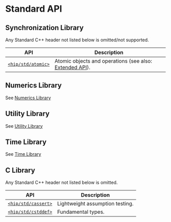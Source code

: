<!-- MIT License
  -- 
  -- Modifications Copyright (c) 2024 Advanced Micro Devices, Inc.
  -- 
  -- Permission is hereby granted, free of charge, to any person obtaining a copy
  -- of this software and associated documentation files (the "Software"), to deal
  -- in the Software without restriction, including without limitation the rights
  -- to use, copy, modify, merge, publish, distribute, sublicense, and/or sell
  -- copies of the Software, and to permit persons to whom the Software is
  -- furnished to do so, subject to the following conditions:
  -- 
  -- The above copyright notice and this permission notice shall be included in all
  -- copies or substantial portions of the Software.
  -- 
  -- THE SOFTWARE IS PROVIDED "AS IS", WITHOUT WARRANTY OF ANY KIND, EXPRESS OR
  -- IMPLIED, INCLUDING BUT NOT LIMITED TO THE WARRANTIES OF MERCHANTABILITY,
  -- FITNESS FOR A PARTICULAR PURPOSE AND NONINFRINGEMENT. IN NO EVENT SHALL THE
  -- AUTHORS OR COPYRIGHT HOLDERS BE LIABLE FOR ANY CLAIM, DAMAGES OR OTHER
  -- LIABILITY, WHETHER IN AN ACTION OF CONTRACT, TORT OR OTHERWISE, ARISING FROM,
  -- OUT OF OR IN CONNECTION WITH THE SOFTWARE OR THE USE OR OTHER DEALINGS IN THE
  -- SOFTWARE.
  -->


# Standard API

## Synchronization Library

Any Standard C++ header not listed below is omitted/not supported.

| API    | Description |
| -------------------------------------------------------------------------- | ---------------------------------- |
| [`<hip/std/atomic>`]    | Atomic objects and operations (see also: [Extended API](./extended_api/synchronization_primitives/atomic.md)). |

## Numerics Library

See [Numerics Library](./standard_api/numerics_library.md)

## Utility Library

See [Utility Library](./standard_api/utility_library.md)

## Time Library

See [Time Library](./standard_api/time_library.md)

## C Library

Any Standard C++ header not listed below is omitted.

| API    | Description |
| -------------------------------------------------------------------------- | ---------------------------------- |
| [`<hip/std/cassert>`] | Lightweight assumption testing.          |
| [`<hip/std/cstddef>`] | Fundamental types.  |


[`<hip/std/atomic>`]: https://en.cppreference.com/w/cpp/header/atomic
[`<hip/std/latch>`]: https://en.cppreference.com/w/cpp/header/latch
[`<hip/std/barrier>`]: https://en.cppreference.com/w/cpp/header/barrier
[`<hip/std/semaphore>`]: https://en.cppreference.com/w/cpp/header/semaphore
[`<hip/std/cassert>`]: https://en.cppreference.com/w/cpp/header/cassert
[`<hip/std/cstddef>`]: https://en.cppreference.com/w/cpp/header/cstddef

